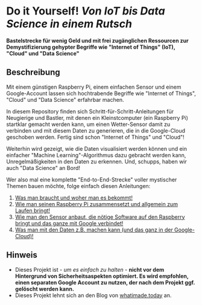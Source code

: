 # Do it Yourself! *Von IoT bis Data Science in einem Rutsch*

**Bastelstrecke für wenig Geld und mit frei zugänglichen Ressourcen zur Demystifizierung gehypter Begriffe wie "Internet of Things" (IoT), "Cloud" und "Data Science"**

## Beschreibung

Mit einem günstigen Raspberry Pi, einem einfachen Sensor und einem Google-Account lassen sich hochtrabende Begriffe wie "Internet of Things", "Cloud" und "Data Science" erfahrbar machen. 

In diesem Repository finden sich Schritt-für-Schritt-Anleitungen für Neugierige und Bastler, mit denen ein Kleinstcomputer (ein Raspberry Pi) startklar gemacht werden kann, um einen Wetter-Sensor damit zu verbinden und mit diesem Daten zu generieren, die in die Google-Cloud geschoben werden. Fertig sind schon "Internet of Things" und "Cloud"! 

Weiterhin wird gezeigt, wie die Daten visualisiert werden können und ein einfacher "Machine Learning"-Algorithmus dazu gebracht werden kann, Unregelmäßigkeiten in den Daten zu erkennen. Und, schupps, haben wir auch "Data Science" an Bord!

Wer also mal eine komplette "End-to-End-Strecke" voller mystischer Themen bauen möchte, folge einfach diesen Anleitungen:

1. [Was man braucht und woher man es bekommt!]()
2. [Wie man seinen Raspberry Pi zusammensetzt und allgemein zum Laufen bringt!]()
3. [Wie man den Sensor anbaut, die nötige Software auf den Raspberry bringt und das ganze mit Google verbindet!]()
4. [Was man mit den Daten z.B. machen kann (und das ganz in der Google-Cloud)!]()

## Hinweis

- Dieses Projekt ist - *um es einfach zu halten* - **nicht vor dem Hintergrund von Sicherheitsaspekten optimiert. Es wird empfohlen, einen separaten Google Account zu nutzen, der nach dem Projekt ggf. gelöscht werden kann.**
- Dieses Projekt lehnt sich an den Blog von [whatimade.today](http://www.whatimade.today/log-sensor-data-straight-to-google-sheets-from-a-raspberry-pi-zero-all-the-python-code/) an.